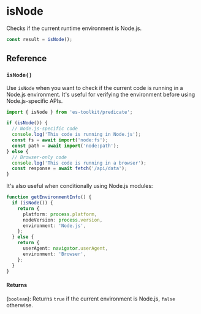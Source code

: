# isNode

Checks if the current runtime environment is Node.js.

```typescript
const result = isNode();
```

## Reference

### `isNode()`

Use `isNode` when you want to check if the current code is running in a Node.js environment. It's useful for verifying the environment before using Node.js-specific APIs.

```typescript
import { isNode } from 'es-toolkit/predicate';

if (isNode()) {
  // Node.js-specific code
  console.log('This code is running in Node.js');
  const fs = await import('node:fs');
  const path = await import('node:path');
} else {
  // Browser-only code
  console.log('This code is running in a browser');
  const response = await fetch('/api/data');
}
```

It's also useful when conditionally using Node.js modules:

```typescript
function getEnvironmentInfo() {
  if (isNode()) {
    return {
      platform: process.platform,
      nodeVersion: process.version,
      environment: 'Node.js',
    };
  } else {
    return {
      userAgent: navigator.userAgent,
      environment: 'Browser',
    };
  }
}
```

#### Returns

(`boolean`): Returns `true` if the current environment is Node.js, `false` otherwise.
